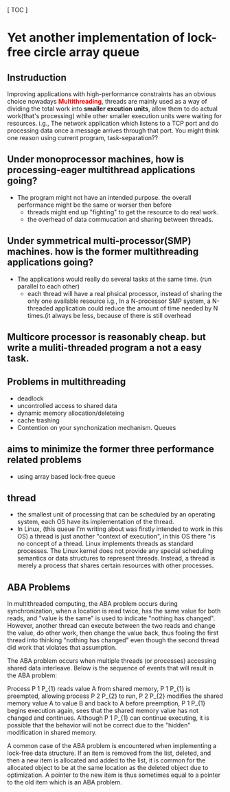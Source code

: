 [ TOC ]
# Yet another implementation of lock-free circle array queue 
## Instruduction
Improving applications with high-performance constraints has an obvious choice nowadays
  **<font color=red>Multithreading</font>**, threads are mainly used as a way of dividing the total work 
  into **smaller excution units**, allow them to do actual work(that's processing) while other smaller execution units 
  were waiting for resources.
  i.g., The network application which listens to a TCP port and do processing data once a message arrives through that port.
  You might think one reason using current program, task-separation??
## Under monoprocessor machines, how is processing-eager multithread applications going?
* The program might not have an intended purpose. the overall performance might be the same or worser then before
  * threads might end up "fighting" to get the resource to do real work. 
  * the overhead of data commucation and sharing between threads.
## Under symmetrical multi-processor(SMP) machines. how is the former multithreading applications going?
* The applications would really do several tasks at the same time. (run parallel to each other)
  * each thread will have a real phsical processor, instead of sharing the only one available resource 
    i.g., In a N-processor SMP system, a N-threaded application could reduce the amount of time needed by N times.(it always be less,
    because of there is still overhead 
## Multicore processor is reasonably cheap. but write a muliti-threaded program a not a easy task.
## Problems in multithreading
* deadlock 
* uncontrolled access to shared data
* dynamic memory allocation/deleteing 
* cache trashing 
* Contention on your synchonization mechanism. Queues
## aims to minimize the former three performance related problems
* using array based lock-free queue
## thread 
* the smallest unit of processing that can be scheduled by an operating system, each OS have its implementation of the thread.
* In Linux, (this queue I'm writing about was firstly intended to work in this OS) a thread is just another "context of execution",
in this OS there "is no concept of a thread. Linux implements threads as standard processes. 
The Linux kernel does not provide any special scheduling semantics or data structures to represent threads. 
Instead, a thread is merely a process that shares certain resources with other processes.
## ABA Problems
In multithreaded computing, the ABA problem occurs during synchronization, when a location is read twice, has the same value for both reads, and "value is the same" is used to indicate "nothing has changed". However, another thread can execute between the two reads and change the value, do other work, then change the value back, thus fooling the first thread into thinking "nothing has changed" even though the second thread did work that violates that assumption.

The ABA problem occurs when multiple threads (or processes) accessing shared data interleave. Below is the sequence of events that will result in the ABA problem:

Process 
P
1
P_{1} reads value A from shared memory,
P
1
P_{1} is preempted, allowing process 
P
2
P_{2} to run,
P
2
P_{2} modifies the shared memory value A to value B and back to A before preemption,
P
1
P_{1} begins execution again, sees that the shared memory value has not changed and continues.
Although 
P
1
P_{1} can continue executing, it is possible that the behavior will not be correct due to the "hidden" modification in shared memory.

A common case of the ABA problem is encountered when implementing a lock-free data structure. If an item is removed from the list, deleted, and then a new item is allocated and added to the list, it is common for the allocated object to be at the same location as the deleted object due to optimization. A pointer to the new item is thus sometimes equal to a pointer to the old item which is an ABA problem.
